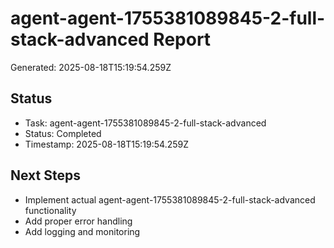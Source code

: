 # agent-agent-1755381089845-2-full-stack-advanced Report

Generated: 2025-08-18T15:19:54.259Z

## Status
- Task: agent-agent-1755381089845-2-full-stack-advanced
- Status: Completed
- Timestamp: 2025-08-18T15:19:54.259Z

## Next Steps
- Implement actual agent-agent-1755381089845-2-full-stack-advanced functionality
- Add proper error handling
- Add logging and monitoring
